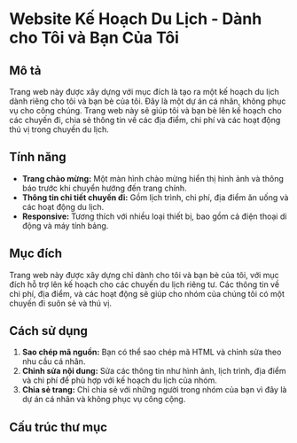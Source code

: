 # Website Kế Hoạch Du Lịch - Dành cho Tôi và Bạn Của Tôi

## Mô tả

Trang web này được xây dựng với mục đích là tạo ra một kế hoạch du lịch dành riêng cho tôi và bạn bè của tôi. Đây là một dự án cá nhân, không phục vụ cho công chúng. Trang web này sẽ giúp tôi và bạn bè lên kế hoạch cho các chuyến đi, chia sẻ thông tin về các địa điểm, chi phí và các hoạt động thú vị trong chuyến du lịch.

## Tính năng

- **Trang chào mừng:** Một màn hình chào mừng hiển thị hình ảnh và thông báo trước khi chuyển hướng đến trang chính.
- **Thông tin chi tiết chuyến đi:** Gồm lịch trình, chi phí, địa điểm ăn uống và các hoạt động du lịch.
- **Responsive:** Tương thích với nhiều loại thiết bị, bao gồm cả điện thoại di động và máy tính bảng.

## Mục đích

Trang web này được xây dựng chỉ dành cho tôi và bạn bè của tôi, với mục đích hỗ trợ lên kế hoạch cho các chuyến du lịch riêng tư. Các thông tin về chi phí, địa điểm, và các hoạt động sẽ giúp cho nhóm của chúng tôi có một chuyến đi suôn sẻ và thú vị.

## Cách sử dụng

1. **Sao chép mã nguồn:** Bạn có thể sao chép mã HTML và chỉnh sửa theo nhu cầu cá nhân.
2. **Chỉnh sửa nội dung:** Sửa các thông tin như hình ảnh, lịch trình, địa điểm và chi phí để phù hợp với kế hoạch du lịch của nhóm.
3. **Chia sẻ trang:** Chỉ chia sẻ với những người trong nhóm của bạn vì đây là dự án cá nhân và không phục vụ công cộng.

## Cấu trúc thư mục
